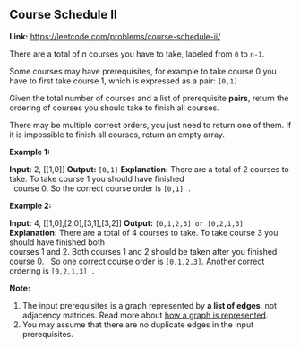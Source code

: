 ## Course Schedule II

**Link:** https://leetcode.com/problems/course-schedule-ii/

There are a total of _n_ courses you have to take, labeled from `0` to `n-1`.

Some courses may have prerequisites, for example to take course 0 you have to first take course 1, which is expressed as a pair: `[0,1]`

Given the total number of courses and a list of prerequisite **pairs**, return the ordering of courses you should take to finish all courses.

There may be multiple correct orders, you just need to return one of them. If it is impossible to finish all courses, return an empty array.

**Example 1:**

**Input:** 2, \[\[1,0\]\] 
**Output:** `[0,1]`
**Explanation:** There are a total of 2 courses to take. To take course 1 you should have finished   
             course 0. So the correct course order is `[0,1] .`

**Example 2:**

**Input:** 4, \[\[1,0\],\[2,0\],\[3,1\],\[3,2\]\]
**Output:** `[0,1,2,3] or [0,2,1,3]`
**Explanation:** There are a total of 4 courses to take. To take course 3 you should have finished both     
             courses 1 and 2. Both courses 1 and 2 should be taken after you finished course 0. 
             So one correct course order is `[0,1,2,3]`. Another correct ordering is `[0,2,1,3] .`

**Note:**

1.  The input prerequisites is a graph represented by **a list of edges**, not adjacency matrices. Read more about [how a graph is represented](https://www.khanacademy.org/computing/computer-science/algorithms/graph-representation/a/representing-graphs).
2.  You may assume that there are no duplicate edges in the input prerequisites.